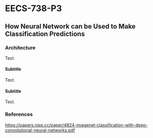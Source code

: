 # EECS-738-P3
## How Neural Network can be Used to Make Classification Predictions

### Architecture
Text.

#### Subtitle
Text.


#### Subtitle
Text.


### References
https://papers.nips.cc/paper/4824-imagenet-classification-with-deep-convolutional-neural-networks.pdf
